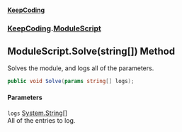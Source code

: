 #### [KeepCoding](index.md 'index')
### [KeepCoding](KeepCoding.md 'KeepCoding').[ModuleScript](ModuleScript.md 'KeepCoding.ModuleScript')
## ModuleScript.Solve(string[]) Method
Solves the module, and logs all of the parameters.  
```csharp
public void Solve(params string[] logs);
```
#### Parameters
<a name='KeepCoding_ModuleScript_Solve(string__)_logs'></a>
`logs` [System.String](https://docs.microsoft.com/en-us/dotnet/api/System.String 'System.String')[[]](https://docs.microsoft.com/en-us/dotnet/api/System.Array 'System.Array')  
All of the entries to log.
  
